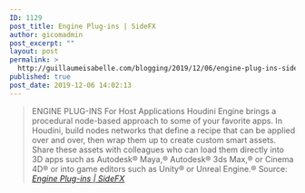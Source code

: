 ```yaml
---
ID: 1129
post_title: Engine Plug-ins | SideFX
author: gicomadmin
post_excerpt: ""
layout: post
permalink: >
  http://guillaumeisabelle.com/blogging/2019/12/06/engine-plug-ins-sidefx/
published: true
post_date: 2019-12-06 14:02:13
---
```

> ENGINE PLUG-INS For Host Applications Houdini Engine brings a procedural node-based approach to some of your favorite apps. In Houdini, build nodes networks that define a recipe that can be applied over and over, then wrap them up to create custom smart assets. Share these assets with colleagues who can load them directly into 3D apps such as Autodesk® Maya,® Autodesk® 3ds Max,® or Cinema 4D® or into game editors such as Unity® or Unreal Engine.® Source: *[Engine Plug-ins | SideFX][1]*

 [1]: https://www.sidefx.com/products/houdini-engine/plug-ins/